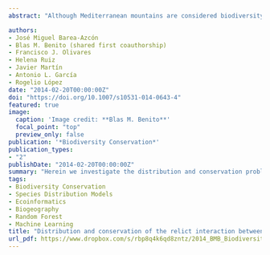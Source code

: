 ```yaml
---
abstract: "Although Mediterranean mountains are considered biodiversity hot-spots, the presence of relict biotic interactions as a testimony of a past colder climate is an aspect frequently missed. Herein we investigate the distribution and conservation problems of a relict interaction in the Sierra Nevada mountains (southern Europe) between the butterfly *Agriades zullichi* —a rare and threatened butterfly— and its larval foodplant *Androsace vitaliana* subsp. *nevadensis*. We designed an intensive field survey to obtain a comprehensive presence dataset. This was used to calibrate species distribution models with absences taken at local and regional extents, analyze the potential distribution, evaluate the influence of environmental factors in different geographical contexts, and evaluate conservation threats for both organisms. We found 39 presence localities inhabited by the larval foodplant and the butterfly comprising 60.93 ha, with 82 % of the area concentrated in ten larger localities. The local and regional distribution models explained 68.7 and 85.0 % deviance, indicating a suitable area of 1,884.8 and 9,621.22 ha respectively. Topography and soil properties were the most important variables in the local model and temperature in the regional model. We observed several threats such as restricted extent of occurrence, lack of larval foodplant regeneration, the negative effect of the ski resort and a potential high sensitivity to climate change. Finally, we recommend some management measures in order to improve the conservation of key populations of both species, reinforcing A. vitaliana nevadensis populations and researching the importance of phenology in the persistence of this interaction under climate change."

authors:
- José Miguel Barea-Azcón
- Blas M. Benito (shared first coauthorship)
- Francisco J. Olivares
- Helena Ruiz
- Javier Martín
- Antonio L. García
- Rogelio López
date: "2014-02-20T00:00:00Z"
doi: "https://doi.org/10.1007/s10531-014-0643-4"
featured: true
image:
  caption: 'Image credit: **Blas M. Benito**'
  focal_point: "top"
  preview_only: false
publication: '*Biodiversity Conservation*'
publication_types:
- "2"
publishDate: "2014-02-20T00:00:00Z"
summary: "Herein we investigate the distribution and conservation problems of a relict interaction in the Sierra Nevada mountains (southern Europe) between the butterfly *Agriades zullichi* —a rare and threatened butterfly— and its larval foodplant *Androsace vitaliana* subsp. *nevadensis*. We designed an intensive field survey to obtain a comprehensive presence dataset. This was used to calibrate species distribution models with absences taken at local and regional extents, analyze the potential distribution, evaluate the influence of environmental factors in different geographical contexts, and evaluate conservation threats for both organisms."
tags:
- Biodiversity Conservation
- Species Distribution Models
- Ecoinformatics
- Biogeography
- Random Forest
- Machine Learning
title: "Distribution and conservation of the relict interaction between the butterfly Agriades zullichi and its larval foodplant (Androsace vitaliana nevadensis)"
url_pdf: https://www.dropbox.com/s/rbp8q4k6qd8zntz/2014_BMB_Biodiversity_and_Conservation.pdf?dl=1
---
```


